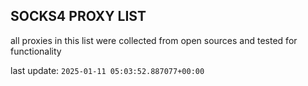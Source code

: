 ## SOCKS4 PROXY LIST

all proxies in this list were collected from open sources and tested for functionality

last update: `2025-01-11 05:03:52.887077+00:00`